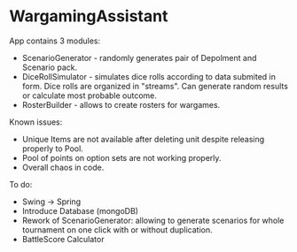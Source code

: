 # WargamingAssistant
App contains 3 modules:
  - ScenarioGenerator - randomly generates pair of Depolment and Scenario pack.
  - DiceRollSimulator - simulates dice rolls according to data submited in form. Dice rolls are organized in "streams". Can generate random results or calculate most probable outcome.
  - RosterBuilder - allows to create rosters for wargames.
  
 Known issues:
  - Unique Items are not available after deleting unit despite releasing properly to Pool.
  - Pool of points on option sets are not working properly.
  - Overall chaos in code.
 
 To do:
  - Swing -> Spring
  - Introduce Database (mongoDB)
  - Rework of ScenarioGenerator: allowing to generate scenarios for whole tournament on one click with or without duplication.
  - BattleScore Calculator
